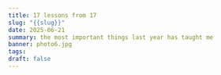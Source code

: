 ```yaml
---
title: 17 lessons from 17
slug: "{{slug}}"
date: 2025-06-21
summary: the most important things last year has taught me
banner: photo6.jpg
tags: 
draft: false
---
```


